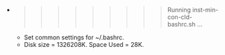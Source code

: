 * >>>>>>>>> Running inst-min-con-cld-bashrc.sh ...
  * Set common settings for ~/.bashrc.
  * Disk size = 1326208K. Space Used = 28K.
